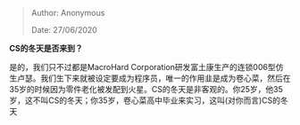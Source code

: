 > Author: Anonymous
>
> Date: 27/06/2020

**CS的冬天是否来到？**

是的，我们只不过都是MacroHard Corporation研发富土康生产的连锁006型仿生卢瑟。我们生下来就被设定要成为程序员，唯一的作用韭是成为卷心菜，然后在35岁的时候因为零件老化被发配到火星。CS的冬天是非客观的。你25岁，他35岁，这不叫CS的冬天；你35岁，卷心菜高中毕业来实习，这叫(对你而言)CS的冬天